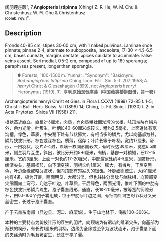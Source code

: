 阔羽莲座蕨",
7.**Angiopteris latipinna** (Ching) Z. R. He, W. M. Chu & Christenhusz W. M. Chu & Christenhusz <br><small>[**comb. nov.**]</small>",

## Description
Fronds 40-85 cm; stipes 30-60 cm, with 1 naked pulvinus. Laminae once pinnate; pinnae 2-4, alternate to subopposite, lanceolate, 17-30 × 4.5-6.5 cm, bases cuneate, margins dentate, apices caudate to acuminate. False veins absent. Sori medial, 0.5-2 cm, composed of up to 160 sporangia; paraphyses present, longer than sporangia.

> ● Forests; 1100-1500 m. Yunnan.
  "Synonym": "Basionym: *Archangiopteris latipinna* Ching, Icon. Filic. Sin. 5: t. 207. 1958; *A. henryi* Christ &amp; Giesenhagen (1899), not *Angiopteris henryi* Hieronymus (1919).
**7．亨利原始观音座莲（中国蕨类植物图谱，第一卷）**

Archangiopteris henryi Christ et Gies. in Flora LXXXVI (1899) 72-85 f. 1-5; Christ in Bull. Herb. Boiss. VII (1899) 14; Ching, Ic. Fil. Sinic. I (1930) t. 2: in Acta Phytotax. Sinica VII (1958) 211.

根状茎近直立，直径2-3厘米，肉质，有肉质粗壮而光滑的长根，除顶端略有鳞片外，余均光滑。叶簇生，叶柄长40-60厘米或较长，粗约2.5毫米，上面通体有宽沟槽，绿色，草质，中央稍下处有节状膨大，有相当多的鳞片，尤以向基部为甚，鳞片狭披针形，棕色或深棕色，质薄，宿存；叶片长等于叶柄，宽约17厘米，卵形，一回羽状，羽片2-4对，顶端一枚同形而较大，有时长达30厘米，宽达6.5厘米，侧生羽片互生，斜出，彼此分开约5-6厘米，有柄，基部一对稍短，长12-15厘米。宽约3厘米，上面一对长约17-20厘米，中部最宽处约4-5厘米，阔披针形，缓渐尖头，基部楔形，向下渐变狭，羽柄长约1厘米，膨大，有鳞片，干后变黑色，叶边全缘或略为波状，但向顶部有短尖头的锯齿。叶脉细而疏生，大约1厘米内有4条，极为开展，两面明显，大都分叉，但也往往分叉脉与单脉相，向顶部变尖细而向上弯弓，几达于叶边。叶草质，干后绿色，两面光滑，惟叶下面的中肋有棕色狭披针形鳞片疏生。孢子囊羣线形，通直，长10-20毫米，被等宽的间隙分开，由60-160个孢子囊组成，位于中肋与叶边之间，有细而红褐色的节状分叉夹丝密生，长过于孢子囊羣。

产于云南东南部（屏边县、河口、麻栗坡）。生于山地林下，海拔100-300米。

本种的主要特点为其披针形的互生的羽片，向顶端为有锯齿的缓渐尖头，向基部为渐狭的楔形，有长约1厘米的羽柄，边缘为全缘或至多为波状齿牙，孢子囊羣下面的夹丝幼时为毛茸状密生，长过于孢子囊。
